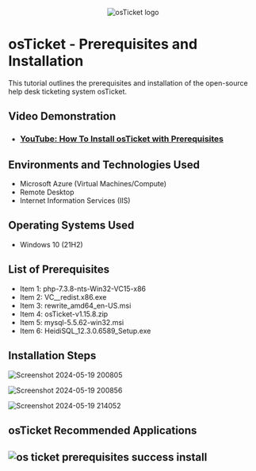 <p align="center">
<img src="https://i.imgur.com/Clzj7Xs.png" alt="osTicket logo"/>
</p>

<h1>osTicket - Prerequisites and Installation</h1>
This tutorial outlines the prerequisites and installation of the open-source help desk ticketing system osTicket.<br />


<h2>Video Demonstration</h2>

- ### [YouTube: How To Install osTicket with Prerequisites](https://www.youtube.com)

<h2>Environments and Technologies Used</h2>

- Microsoft Azure (Virtual Machines/Compute)
- Remote Desktop
- Internet Information Services (IIS)

<h2>Operating Systems Used </h2>

- Windows 10</b> (21H2)

<h2>List of Prerequisites</h2>

- Item 1: php-7.3.8-nts-Win32-VC15-x86
- Item 2: VC__redist.x86.exe
- Item 3: rewrite_amd64_en-US.msi
- Item 4: osTicket-v1.15.8.zip
- Item 5: mysql-5.5.62-win32.msi
- Item 6: HeidiSQL_12.3.0.6589_Setup.exe

  

<h2>Installation Steps</h2>

![Screenshot 2024-05-19 200805](https://github.com/hardik1017/osticket-prereqs/assets/170269652/17e5a693-3016-45a6-b9bb-ab71cf801d23)


![Screenshot 2024-05-19 200856](https://github.com/hardik1017/osticket-prereqs/assets/170269652/ae8d0df7-d626-4c98-a3de-007ae0fa7ade)


![Screenshot 2024-05-19 214052](https://github.com/hardik1017/osticket-prereqs/assets/170269652/e96c77b9-ac28-4eec-8569-08fac10799d3)


<h2>osTicket Recommended Applications<h2>

![os ticket prerequisites success install](https://github.com/hardik1017/osticket-prereqs/assets/170269652/7c8c4dda-0c61-4bb9-8d94-ea83c48f15cc)






